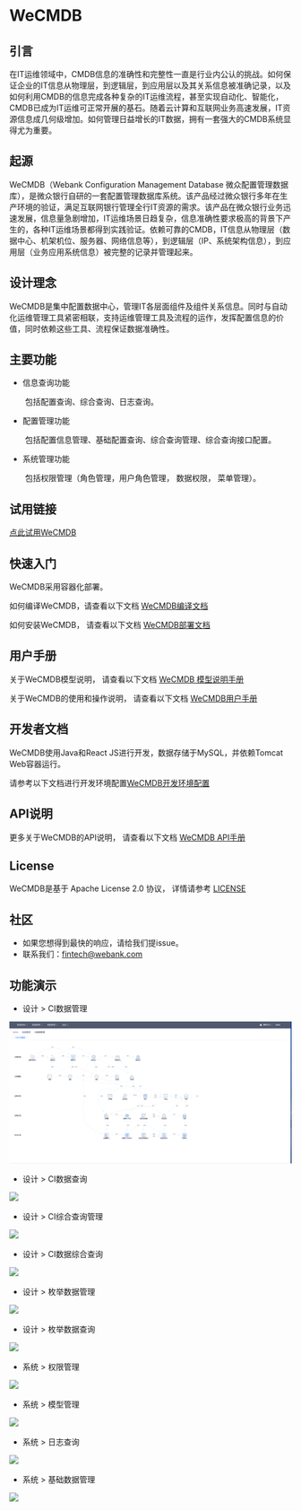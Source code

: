 # WeCMDB

## 引言
在IT运维领域中，CMDB信息的准确性和完整性一直是行业内公认的挑战。如何保证企业的IT信息从物理层，到逻辑层，到应用层以及其关系信息被准确记录，以及如何利用CMDB的信息完成各种复杂的IT运维流程，甚至实现自动化、智能化，CMDB已成为IT运维可正常开展的基石。随着云计算和互联网业务高速发展，IT资源信息成几何级增加。如何管理日益增长的IT数据，拥有一套强大的CMDB系统显得尤为重要。

## 起源
WeCMDB（Webank Configuration Management Database 微众配置管理数据库），是微众银行自研的一套配置管理数据库系统。该产品经过微众银行多年在生产环境的验证，满足互联网银行管理全行IT资源的需求。该产品在微众银行业务迅速发展，信息量急剧增加，IT运维场景日趋复杂，信息准确性要求极高的背景下产生的，各种IT运维场景都得到实践验证。依赖可靠的CMDB，IT信息从物理层（数据中心、机架机位、服务器、网络信息等），到逻辑层（IP、系统架构信息），到应用层（业务应用系统信息）被完整的记录并管理起来。

## 设计理念

WeCMDB是集中配置数据中心，管理IT各层面组件及组件关系信息。同时与自动化运维管理工具紧密相联，支持运维管理工具及流程的运作，发挥配置信息的价值，同时依赖这些工具、流程保证数据准确性。

## 主要功能
- 信息查询功能

&ensp;&ensp;&ensp;&ensp;包括配置查询、综合查询、日志查询。

- 配置管理功能

&ensp;&ensp;&ensp;&ensp;包括配置信息管理、基础配置查询、综合查询管理、综合查询接口配置。

- 系统管理功能

&ensp;&ensp;&ensp;&ensp;包括权限管理（角色管理，用户角色管理， 数据权限， 菜单管理）。

## 试用链接
[点此试用WeCMDB](http://111.230.161.237:28080/cmdb/index.html#/)

## 快速入门
WeCMDB采用容器化部署。

如何编译WeCMDB，请查看以下文档
[WeCMDB编译文档](cmdb-wiki/docs/install/wecmdb_compile_guide.md)

如何安装WeCMDB， 请查看以下文档
[WeCMDB部署文档](cmdb-wiki/docs/install/wecmdb_install_guide.md)

## 用户手册
关于WeCMDB模型说明， 请查看以下文档
[WeCMDB 模型说明手册](cmdb-wiki/docs/manual/wecmdb_model_guide.md)

关于WeCMDB的使用和操作说明， 请查看以下文档
[WeCMDB用户手册](cmdb-wiki/docs/manual/wecmdb_user_guide.md)

## 开发者文档
WeCMDB使用Java和React JS进行开发，数据存储于MySQL，并依赖Tomcat Web容器运行。

请参考以下文档进行开发环境配置[WeCMDB开发环境配置](cmdb-wiki/docs/developer/wecmdb_developer_guide.md)

## API说明
更多关于WeCMDB的API说明， 请查看以下文档
[WeCMDB API手册](cmdb-wiki/docs/api/wecmdb_api_guide.md)

## License
WeCMDB是基于 Apache License 2.0 协议， 详情请参考
[LICENSE](LICENSE)

## 社区
- 如果您想得到最快的响应，请给我们提issue。
- 联系我们：fintech@webank.com

## 功能演示
- 设计 > CI数据管理
<img src="./cmdb-wiki/docs/manual/images/ci-data-management.gif" />

- 设计 > CI数据查询
<img src="./cmdb-wiki/docs/manual/images/ci-data-query.gif" />

- 设计 > CI综合查询管理
<img src="./cmdb-wiki/docs/manual/images/ci-integrated-query-management.gif" />

- 设计 > CI数据综合查询
<img src="./cmdb-wiki/docs/manual/images/ci-integrated-query.gif" />

- 设计 > 枚举数据管理
<img src="./cmdb-wiki/docs/manual/images/enum-management.gif" />

- 设计 > 枚举数据查询
<img src="./cmdb-wiki/docs/manual/images/enum-query.gif" />

- 系统 > 权限管理
<img src="./cmdb-wiki/docs/manual/images/permission-management.gif" />

- 系统 > 模型管理
<img src="./cmdb-wiki/docs/manual/images/model-management.gif" />

- 系统 > 日志查询
<img src="./cmdb-wiki/docs/manual/images/query-log.gif" />

- 系统 > 基础数据管理
<img src="./cmdb-wiki/docs/manual/images/base-data-management.gif" />